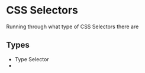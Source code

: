 # CSS Selectors

Running through what type of CSS Selectors there are 

## Types 

- Type Selector 
- 
